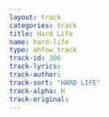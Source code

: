 ```yaml
---
layout: track
categories: track
title: Hard Life
name: hard-life
type: ahfow_track
track-id: 306
track-lyrics: 
track-author: 
track-sort: "HARD LIFE"
track-alpha: H
track-original: 
---
```

